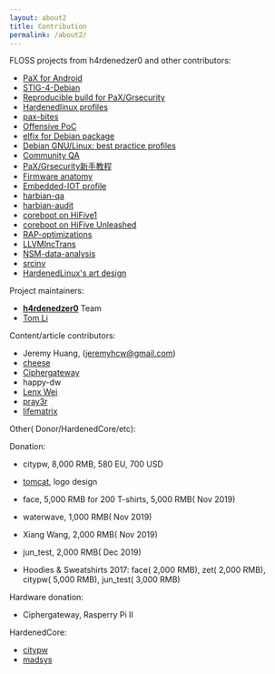 ```yaml
---
layout: about2
title: Contribution
permalink: /about2/
---
```


FLOSS projects from h4rdenedzer0 and other contributors:

* [PaX for Android](https://github.com/hardenedlinux/armv7-nexus7-grsec)
* [STIG-4-Debian](https://github.com/hardenedlinux/STIG-4-Debian)
* [Reproducible build for PaX/Grsecurity](https://github.com/hardenedlinux/grsecurity-reproducible-build)
* [Hardenedlinux profiles](https://github.com/hardenedlinux/hardenedlinux_profiles)
* [pax-bites](https://github.com/hardenedlinux/pax-bites)
* [Offensive PoC](https://github.com/hardenedlinux/offensive_poc)
* [elfix for Debian package](https://github.com/hardenedlinux/elfix-deb)
* [Debian GNU/Linux: best practice profiles](https://github.com/hardenedlinux/Debian-GNU-Linux-Profiles)
* [Community QA](https://github.com/hardenedlinux/community-QA)
* [PaX/Grsecurity新手教程](https://github.com/hardenedlinux/grsecurity-101-tutorials)
* [Firmware anatomy](https://github.com/hardenedlinux/firmware-anatomy)
* [Embedded-IOT profile](https://github.com/hardenedlinux/embedded-iot_profile)
* [harbian-qa](https://github.com/hardenedlinux/harbian-qa)
* [harbian-audit](https://github.com/hardenedlinux/harbian-audit)
* [coreboot on HiFive1](https://github.com/hardenedlinux/coreboot4HiFive1)
* [coreboot on HiFive Unleashed](https://github.com/hardenedlinux/coreboot-HiFiveUnleashed)
* [RAP-optimizations](https://github.com/hardenedlinux/RAP-optimizations)
* [LLVMIncTrans](https://github.com/hardenedlinux/LLVMIncTrans)
* [NSM-data-analysis](https://github.com/hardenedlinux/NSM-data-analysis)
* [srcinv](https://github.com/hardenedlinux/srcinv)
* [HardenedLinux's art design](https://github.com/hardenedlinux/Hardenedlinux_design)


Project maintainers:

* **[h4rdenedzer0](http://hardenedlinux.org/about/)** Team
* [Tom Li](https://biergaizi.info/)


Content/article contributors:

* Jeremy Huang, (jeremyhcw@gmail.com)
* [cheese](https://github.com/cheese)
* [Ciphergateway](https://twitter.com/ciphergateway)
* happy-dw
* [Lenx Wei](https://www.linkedin.com/pub/tao-wei/26/60/25)
* [pray3r](https://github.com/Pray3r)
* [lifematrix](https://github.com/lifematrix)


Other( Donor/HardenedCore/etc):

Donation:

* citypw, 8,000 RMB, 580 EU, 700 USD
* [tomcat](http://www.songhaoyun.com/), logo design
* face, 5,000 RMB for 200 T-shirts, 5,000 RMB( Nov 2019)
* waterwave, 1,000 RMB( Nov 2019)
* Xiang Wang, 2,000 RMB( Nov 2019)
* jun_test, 2,000 RMB( Dec 2019)

* Hoodies & Sweatshirts 2017: face( 2,000 RMB), zet( 2,000 RMB), citypw( 5,000 RMB), jun_test( 3,000 RMB)

Hardware donation:

* Ciphergateway, Rasperry Pi II


HardenedCore:

* [citypw](https://github.com/citypw)
* [madsys](https://github.com/madsys)
